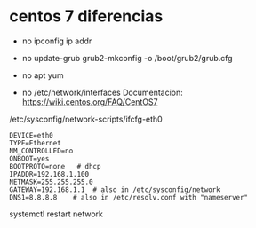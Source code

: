 # centos 7 diferencias

- no ipconfig
ip addr

- no update-grub
grub2-mkconfig -o /boot/grub2/grub.cfg

- no apt
yum

- no /etc/network/interfaces
Documentacion: https://wiki.centos.org/FAQ/CentOS7

/etc/sysconfig/network-scripts/ifcfg-eth0
```
DEVICE=eth0
TYPE=Ethernet
NM_CONTROLLED=no
ONBOOT=yes
BOOTPROTO=none   # dhcp
IPADDR=192.168.1.100
NETMASK=255.255.255.0
GATEWAY=192.168.1.1  # also in /etc/sysconfig/network
DNS1=8.8.8.8    # also in /etc/resolv.conf with "nameserver"
```


systemctl restart network